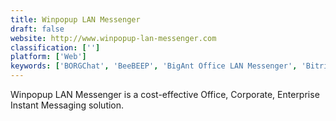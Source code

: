 ```yaml
---
title: Winpopup LAN Messenger
draft: false 
website: http://www.winpopup-lan-messenger.com
classification: ['']
platform: ['Web']
keywords: ['BORGChat', 'BeeBEEP', 'BigAnt Office LAN Messenger', 'Bitrix24', 'Bopup IM Suite', 'Feem', 'Framadrop', 'Ge.tt', 'KouChat', 'LAN Messenger', 'Network Assistant', 'Output Messenger', 'Secure copy', 'Send Anywhere', 'ShareDrop', 'Simple Chat', 'Smarsh Instant Messenger', 'Softros LAN messenger', 'Volafile', 'jMessenger', 'qchat']
---
```

Winpopup LAN Messenger is a cost-effective Office, Corporate, Enterprise Instant Messaging solution.